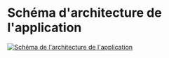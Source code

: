 # Schéma d'architecture de l'application
[![Schéma de l'architecture de l'application](https://raw.githubusercontent.com/rastakoer/certif_app_immo/main/schema_application.PNG)](https://github.com/rastakoer/certif_app_immo)
